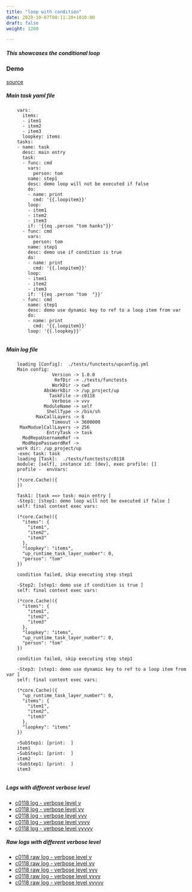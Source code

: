 ```yaml
---
title: "loop with condition"
date: 2020-10-07T00:11:20+1010:00
draft: false
weight: 1280

---
```


##### This showcases the conditional loop


### Demo








[source](https://github.com/upcmd/up/blob/master/tests/functests/c0118.yml)

##### Main task yaml file
```
    vars:
      items:
      - item1
      - item2
      - item3
      loopkey: items
    tasks:
    - name: task
      desc: main entry
      task:
      - func: cmd
        vars:
          person: tom
        name: step1
        desc: demo loop will not be executed if false
        do:
        - name: print
          cmd: '{{.loopitem}}'
        loop:
        - item1
        - item2
        - item3
        if: '{{eq .person "tom hanks"}}'
      - func: cmd
        vars:
          person: tom
        name: step1
        desc: demo use if condition is true
        do:
        - name: print
          cmd: '{{.loopitem}}'
        loop:
        - item1
        - item2
        - item3
        if: '{{eq .person "tom  "}}'
      - func: cmd
        name: step1
        desc: demo use dynamic key to ref to a loop item from var
        do:
        - name: print
          cmd: '{{.loopitem}}'
        loop: '{{.loopkey}}'
    
```
##### Main log file
```
    loading [Config]:  ./tests/functests/upconfig.yml
    Main config:
                 Version -> 1.0.0
                  RefDir -> ./tests/functests
                 WorkDir -> cwd
              AbsWorkDir -> /up_project/up
                TaskFile -> c0118
                 Verbose -> vvv
              ModuleName -> self
               ShellType -> /bin/sh
           MaxCallLayers -> 8
                 Timeout -> 3600000
     MaxModuelCallLayers -> 256
               EntryTask -> task
      ModRepoUsernameRef -> 
      ModRepoPasswordRef -> 
    work dir: /up_project/up
    -exec task: task
    loading [Task]:  ./tests/functests/c0118
    module: [self], instance id: [dev], exec profile: []
    profile -  envVars:
    
    (*core.Cache)({
    })
    
    Task1: [task ==> task: main entry ]
    -Step1: [step1: demo loop will not be executed if false ]
    self: final context exec vars:
    
    (*core.Cache)({
      "items": {
        "item1",
        "item2",
        "item3"
      },
      "loopkey": "items",
      "up_runtime_task_layer_number": 0,
      "person": "tom"
    })
    
    condition failed, skip executing step step1
    
    -Step2: [step1: demo use if condition is true ]
    self: final context exec vars:
    
    (*core.Cache)({
      "items": {
        "item1",
        "item2",
        "item3"
      },
      "loopkey": "items",
      "up_runtime_task_layer_number": 0,
      "person": "tom"
    })
    
    condition failed, skip executing step step1
    
    -Step3: [step1: demo use dynamic key to ref to a loop item from var ]
    self: final context exec vars:
    
    (*core.Cache)({
      "up_runtime_task_layer_number": 0,
      "items": {
        "item1",
        "item2",
        "item3"
      },
      "loopkey": "items"
    })
    
    ~SubStep1: [print:  ]
    item1
    ~SubStep1: [print:  ]
    item2
    ~SubStep1: [print:  ]
    item3
    
```


##### Logs with different verbose level
* [c0118 log - verbose level v](../../logs/c0118_v)
* [c0118 log - verbose level vv](../../logs/c0118_vv)
* [c0118 log - verbose level vvv](../../logs/c0118_vvvv)
* [c0118 log - verbose level vvvv](../../logs/c0118_vvvv)
* [c0118 log - verbose level vvvvv](../../logs/c0118_vvvvv)

##### Raw logs with different verbose level
* [c0118 raw log - verbose level v](../../reflogs/c0118_v.log)
* [c0118 raw log - verbose level vv](../../reflogs/c0118_vv.log)
* [c0118 raw log - verbose level vvv](../../reflogs/c0118_vvv.log)
* [c0118 raw log - verbose level vvvv](../../reflogs/c0118_vvvv.log)
* [c0118 raw log - verbose level vvvvv](../../reflogs/c0118_vvvvv.log)







